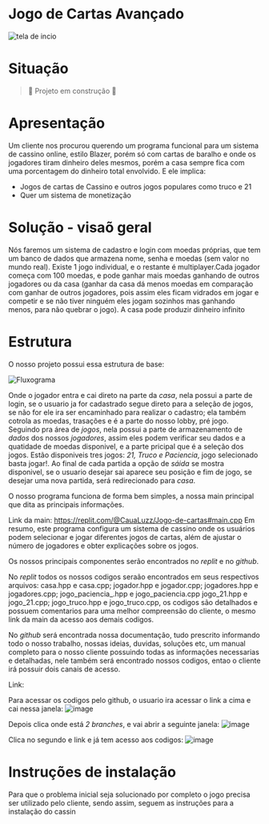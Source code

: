 # Jogo de Cartas Avançado 
![tela de incio](https://github.com/iaraalvest/PDSII/assets/170683528/31ae8c26-6ad1-4c90-804d-30528c6657c5)
# Situação
> :construction: Projeto em construção :construction:
# Apresentação
Um cliente nos procurou querendo um programa funcional para um sistema de cassino online, estilo Blazer, porém só com cartas de baralho e onde os jogadores tiram dinheiro deles mesmos, porém a casa sempre fica com uma porcentagem do dinheiro total envolvido. E ele implica:

* Jogos de cartas de Cassino e outros jogos populares como truco e 21
* Quer um sistema de monetização
# Solução - visaõ geral
Nós faremos um sistema de cadastro e login com moedas próprias, que tem um banco de dados que armazena nome, senha e moedas (sem valor no mundo real).
Existe 1 jogo individual, e o restante é multiplayer.Cada jogador começa com 100 moedas, e pode ganhar mais moedas ganhando de outros jogadores ou da casa (ganhar da casa dá menos moedas em comparação com ganhar de outros jogadores, pois assim eles ficam vidrados em jogar e competir e se não tiver ninguém eles jogam sozinhos mas ganhando menos, para não quebrar o jogo). A casa pode produzir dinheiro infinito

# Estrutura 
O nosso projeto possui essa estrutura de base:

![Fluxograma](https://github.com/iaraalvest/PDSII/assets/170683528/1bfad947-b295-47cd-96aa-53b8b70378f6)

Onde o jogador entra e cai direto na parte da *casa*, nela possui a parte de login, se o usuario ja for cadastrado segue direto para a seleção de jogos, se não for ele ira ser encaminhado para realizar o cadastro; ela também cotrola as moedas, trasações e é a parte do nosso lobby, pré jogo. Seguindo pra área de *jogos*, nela possui a parte de armazenamento de *dados* dos nossos *jogadores*, assim eles podem verificar seu dados e a quatidade de moedas disponivel, e a parte pricipal que é a seleção dos jogos. Estão disponiveis tres jogos: *21, Truco e Paciencia*,  jogo selecionado basta jogar!. Ao final de cada partida a opção de *sáida* se mostra disponivel, se o usuario desejar sai aparece seu posição e fim de jogo, se desejar uma nova partida, será redirecionado para *casa*.

O nosso programa funciona de forma bem simples, a nossa main principal que dita as principais informações. 

Link da main: https://replit.com/@CauaLuzz/Jogo-de-cartas#main.cpp
Em resumo, este programa configura um sistema de cassino onde os usuários podem selecionar e jogar diferentes jogos de cartas, além de ajustar o número de jogadores e obter explicações sobre os jogos.

Os nossos principais componentes serão encontrados no *replit* e no *github*. 

No *replit* todos os nossos codigos seraão encontrados em seus respectivos arquivos: casa.hpp e casa.cpp; jogador.hpp e jogador.cpp; jogadores.hpp e jogadores.cpp; jogo_paciencia_.hpp e jogo_paciencia.cpp jogo_21.hpp e jogo_21.cpp; jogo_truco.hpp e jogo_truco.cpp, os codigos são detalhados e possuem comentarios para uma melhor compreensão do cliente, o mesmo link da main da acesso aos demais codigos.

No *github* será encontrada nossa documentação, tudo prescrito informando todo o nosso trabalho, nossas ideias, duvidas, soluções etc, um manual completo para o nosso cliente possuindo todas as informações necessarias e detalhadas, nele também será encontrado nossos codigos,  entao o cliente irá possuir dois canais de acesso.

Link:

Para acessar os codigos pelo github, o usuario ira acessar o link a cima e cai nessa janela:
![image](https://github.com/iaraalvest/PDSII/assets/170683528/27165c6c-4521-439f-9efe-9847bdd10ba3)

Depois clica onde está *2 branches*, e vai abrir a seguinte janela:
![image](https://github.com/iaraalvest/PDSII/assets/170683528/b4934346-c175-4658-9463-25a83f0b9a8e)

Clica no segundo e link e já tem acesso aos codigos:
![image](https://github.com/iaraalvest/PDSII/assets/170683528/d2246b80-34d5-45bb-8579-3317a4f7b37a)


# Instruções de instalação 
 Para que o problema inicial seja solucionado por completo o jogo precisa ser utilizado pelo cliente, sendo assim, seguem as instruções para a instalação do cassin
